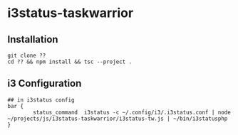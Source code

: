 i3status-taskwarrior
====================

## Installation
    git clone ??
    cd ?? && npm install && tsc --project .

## i3 Configuration
    ## in i3status config
    bar {
            status_command  i3status -c ~/.config/i3/.i3status.conf | node ~/projects/js/i3status-taskwarrior/i3status-tw.js | ~/bin/i3statusphp
    }
    
